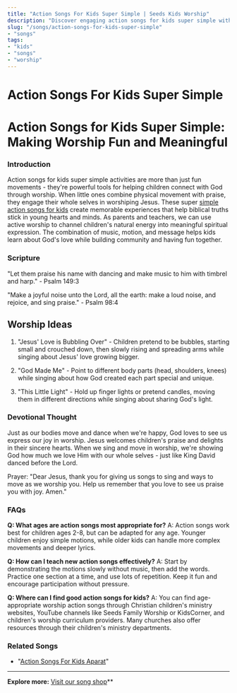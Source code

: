 ```yaml
---
title: "Action Songs For Kids Super Simple | Seeds Kids Worship"
description: "Discover engaging action songs for kids super simple with easy motions and biblical lessons. Perfect for children's worship, Sunday school, and family devotions."
slug: "/songs/action-songs-for-kids-super-simple"
- "songs"
tags:
- "kids"
- "songs"
- "worship"
---
```


# Action Songs For Kids Super Simple

# Action Songs for Kids Super Simple: Making Worship Fun and Meaningful

### Introduction
Action songs for kids super simple activities are more than just fun movements - they're powerful tools for helping children connect with God through worship. When little ones combine physical movement with praise, they engage their whole selves in worshiping Jesus. These super [simple action songs for kids](/songs/simple-action-songs-for-kids/) create memorable experiences that help biblical truths stick in young hearts and minds. As parents and teachers, we can use active worship to channel children's natural energy into meaningful spiritual expression. The combination of music, motion, and message helps kids learn about God's love while building community and having fun together.

### Scripture
"Let them praise his name with dancing and make music to him with timbrel and harp." - Psalm 149:3

"Make a joyful noise unto the Lord, all the earth: make a loud noise, and rejoice, and sing praise." - Psalm 98:4

## Worship Ideas
1. "Jesus' Love is Bubbling Over" - Children pretend to be bubbles, starting small and crouched down, then slowly rising and spreading arms while singing about Jesus' love growing bigger.

2. "God Made Me" - Point to different body parts (head, shoulders, knees) while singing about how God created each part special and unique.

3. "This Little Light" - Hold up finger lights or pretend candles, moving them in different directions while singing about sharing God's light.

### Devotional Thought
Just as our bodies move and dance when we're happy, God loves to see us express our joy in worship. Jesus welcomes children's praise and delights in their sincere hearts. When we sing and move in worship, we're showing God how much we love Him with our whole selves - just like King David danced before the Lord.

Prayer: "Dear Jesus, thank you for giving us songs to sing and ways to move as we worship you. Help us remember that you love to see us praise you with joy. Amen."

### FAQs

**Q: What ages are action songs most appropriate for?**
A: Action songs work best for children ages 2-8, but can be adapted for any age. Younger children enjoy simple motions, while older kids can handle more complex movements and deeper lyrics.

**Q: How can I teach new action songs effectively?**
A: Start by demonstrating the motions slowly without music, then add the words. Practice one section at a time, and use lots of repetition. Keep it fun and encourage participation without pressure.

**Q: Where can I find good action songs for kids?**
A: You can find age-appropriate worship action songs through Christian children's ministry websites, YouTube channels like Seeds Family Worship or KidsCorner, and children's worship curriculum providers. Many churches also offer resources through their children's ministry departments.

### Related Songs

- "[Action Songs For Kids Aparat](/songs/action-songs-for-kids-aparat/)"

---

**Explore more:** [Visit our song shop](https://seedskidsworship.com/shop)**

<!-- Schema Markup -->
<script type="application/ld+json">
{
  "@context": "https://schema.org",
  "@type": "MusicRecording",
  "name": "Action Songs For Kids Super Simple",
  "byArtist": {
    "@type": "MusicGroup",
    "name": "Seeds Kids Worship"
  },
  "isFamilyFriendly": true,
  "url": "https://seedskidsworship.com/songs/action-songs-for-kids-super-simple/"
}
</script>
